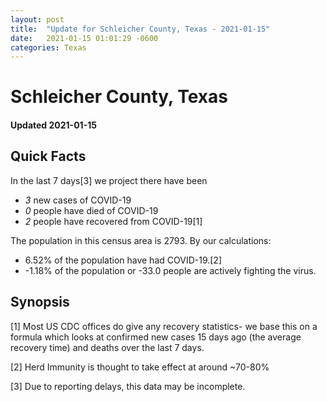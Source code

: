 ```yaml
---
layout: post
title:  "Update for Schleicher County, Texas - 2021-01-15"
date:   2021-01-15 01:01:29 -0600
categories: Texas
---
```


# Schleicher County, Texas
#### Updated 2021-01-15

## Quick Facts

In the last 7 days[3] we project there have been
- *3* new cases of COVID-19
- *0* people have died of COVID-19
- *2* people have recovered from COVID-19[1]

The population in this census area is 2793. By our calculations:
- 6.52% of the population have had COVID-19.[2]
- -1.18% of the population or -33.0 people are actively fighting the virus.

## Synopsis




[1] Most US CDC offices do give any recovery statistics- we base this on a formula which looks at confirmed new cases
15 days ago (the average recovery time) and deaths over the last 7 days.

[2] Herd Immunity is thought to take effect at around ~70-80%

[3] Due to reporting delays, this data may be incomplete.
 
    